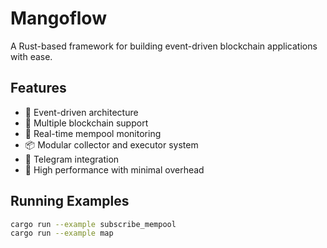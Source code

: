 # Mangoflow

A Rust-based framework for building event-driven blockchain applications with ease.

## Features

- 🔄 Event-driven architecture
- 🔗 Multiple blockchain support
- 📡 Real-time mempool monitoring
- 📦 Modular collector and executor system
- 📨 Telegram integration
- 🚀 High performance with minimal overhead

## Running Examples

```bash
cargo run --example subscribe_mempool
cargo run --example map
``` 

